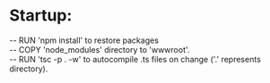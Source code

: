# Startup:

-- RUN 'npm install' to restore packages  
-- COPY 'node_modules' directory to 'wwwroot'.  
-- RUN 'tsc -p . -w' to autocompile .ts files on change ('.' represents directory).  